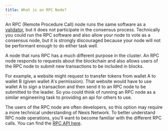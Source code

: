 ```yaml
---
title: What is an RPC Node?
---
```


An RPC (Remote Procedure Call) node runs the same software as a [validator](./what-is-a-validator.md), but it does not participate in the consensus process. Technically you could run the RPC software and also allow your node to vote as a consensus node, but it is strongly discouraged because your node will not be performant enough to do either task well.

A node that runs RPC has a much different purpose in the cluster. An RPC node responds to requests about the blockchain and also allows users of the RPC node to submit new transactions to be included in blocks.

For example, a website might request to transfer tokens from wallet A to wallet B (given wallet A's permission). That website would have to use wallet A to sign a transaction and then send it to an RPC node to be submitted to the leader. So you could think of running an RPC node as a similar engineering task to providing an api for others to use.

The users of the RPC node are often developers, so this option may require a more technical understanding of Nexis Network. To better understand RPC node operations, you'll want to become familiar with the different RPC calls.
You can find the [RPC API here](https://nexis.network/docs/rpc/http).